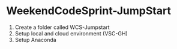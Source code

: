 # WeekendCodeSprint-JumpStart
1. Create a folder called WCS-Jumpstart 
2. Setup local and cloud environment (VSC-GH)
3. Setup Anaconda
